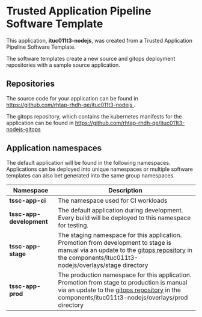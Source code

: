 # Trusted Application Pipeline Software Template

This application, **ituc011t3-nodejs**, was created from a Trusted Application Pipeline Software Template.

The software templates create a new source and gitops deployment repositories with a sample source application. 

## Repositories

The source code for your application can be found in [https://github.com/rhtap-rhdh-qe/ituc011t3-nodejs ](https://github.com/rhtap-rhdh-qe/ituc011t3-nodejs ).
 
The gitops repository, which contains the kubernetes manifests for the application can be found in 
[https://github.com/rhtap-rhdh-qe/ituc011t3-nodejs-gitops ](https://github.com/rhtap-rhdh-qe/ituc011t3-nodejs-gitops ) 

## Application namespaces 

The default application will be found in the following namespaces. Applications can be deployed into unique namespaces or multiple software templates can also bet generated into the same group namespaces.  

|  Namespace   |  Description   |  
| -------- | -------- |
| **tssc-app-ci** | The namespace used for CI workloads |
| **tssc-app-development** | The default application during development. Every build will be deployed to this namespace for testing. |
| **tssc-app-stage** | The staging namespace for this application. Promotion from development to stage is manual via an update to the [gitops repository](https://github.com/rhtap-rhdh-qe/ituc011t3-nodejs-gitops ) in the components/ituc011t3-nodejs/overlays/stage directory |
| **tssc-app-prod** | The production namespace for this application. Promotion from stage to production is manual via an update to the [gitops repository](https://github.com/rhtap-rhdh-qe/ituc011t3-nodejs-gitops ) in the components/ituc011t3-nodejs/overlays/prod directory |